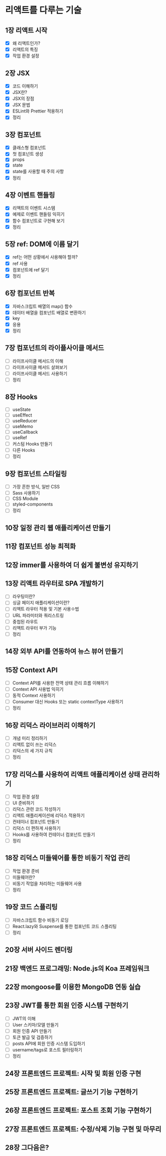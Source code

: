 # 리액트를 다루는 기술

## 1장 리액트 시작

- [x] 왜 리액트인가?
- [x] 리액트의 특징
- [x] 작업 환경 설정

## 2장 JSX

- [x] 코드 이해하기
- [x] JSX란?
- [x] JSX의 장점
- [x] JSX 문법
- [x] ESLint와 Prettier 적용하기
- [x] 정리

## 3장 컴포넌트

- [x] 클래스형 컴포넌트
- [x] 첫 컴포넌트 생성
- [x] props
- [x] state
- [x] state를 사용할 때 주의 사항
- [x] 정리

## 4장 이벤트 핸들링

- [x] 리액트의 이벤트 시스템
- [x] 예제로 이벤트 핸들링 익히기
- [x] 함수 컴포넌트로 구현해 보기
- [x] 정리

## 5장 ref: DOM에 이름 달기

- [x] ref는 어떤 상황에서 사용해야 할까?
- [x] ref 사용
- [x] 컴포넌트에 ref 달기
- [x] 정리

## 6장 컴포넌트 반복

- [x] 자바스크립트 배열의 map() 함수
- [x] 데이터 배열을 컴포넌트 배열로 변환하기
- [x] key
- [x] 응용
- [x] 정리

## 7장 컴포넌트의 라이플사이클 메서드

- [ ] 라이프사이클 메서드의 이해
- [ ] 라이프사이클 메서드 살펴보기
- [ ] 라이프사이클 메서드 사용하기
- [ ] 정리

## 8장 Hooks

- [ ] useState
- [ ] useEffect
- [ ] useReducer
- [ ] useMemo
- [ ] useCallback
- [ ] useRef
- [ ] 커스텀 Hooks 만들기
- [ ] 다른 Hooks
- [ ] 정리

## 9장 컴포넌트 스타일링

- [ ] 가장 흔한 방식, 일반 CSS
- [ ] Sass 사용하기
- [ ] CSS Module
- [ ] styled-components
- [ ] 정리

## 10장 일정 관리 웹 애플리케이션 만들기

## 11장 컴포넌트 성능 최적화

## 12장 immer를 사용하여 더 쉽게 불변성 유지하기

## 13장 리액트 라우터로 SPA 개발하기

- [ ] 라우팅이란?
- [ ] 싱글 페이지 애플리케이션이란?
- [ ] 리액트 라우터 적용 및 기본 사용ㅇ법
- [ ] URL 파라미터와 쿼리스트링
- [ ] 중첩된 라우트
- [ ] 리액트 라우터 부가 기능
- [ ] 정리

## 14장 외부 API를 연동하여 뉴스 뷰어 만들기

## 15장 Context API

- [ ] Context API를 사용한 전역 상태 관리 흐름 이해하기
- [ ] Context API 사용법 익히기
- [ ] 동적 Context 사용하기
- [ ] Consumer 대신 Hooks 또는 static contextType 사용하기
- [ ] 정리

## 16장 리덕스 라이브러리 이해하기

- [ ] 개념 미리 정리하기
- [ ] 리액트 없이 쓰는 리덕스
- [ ] 리덕스의 세 가지 규칙
- [ ] 정리

## 17장 리덕스를 사용하여 리액트 애플리케이션 상태 관리하기

- [ ] 작업 환경 설정
- [ ] UI 준비하기
- [ ] 리덕스 관련 코드 작성하기
- [ ] 리액트 애플리케이션에 리덕스 적용하기
- [ ] 컨테이너 컴포넌트 만들기
- [ ] 리덕스 더 편하게 사용하기
- [ ] Hooks를 사용하여 컨테이너 컴포넌트 만들기
- [ ] 정리

## 18장 리덕스 미들웨어를 통한 비동기 작업 관리

- [ ] 작업 환경 준비
- [ ] 미들웨어란?
- [ ] 비동기 작업을 처리하는 미들웨어 사용
- [ ] 정리

## 19장 코드 스플리팅

- [ ] 자바스크립트 함수 비동기 로딩
- [ ] React.lazy와 Suspense를 통한 컴포넌트 코드 스플리팅
- [ ] 정리

## 20장 서버 사이드 렌더링

## 21장 백엔드 프로그래밍: Node.js의 Koa 프레임워크

## 22장 mongoose를 이용한 MongoDB 연동 실습

## 23장 JWT를 통한 회원 인증 시스템 구현하기

- [ ] JWT의 이해
- [ ] User 스키마/모델 만들기
- [ ] 회원 인증 API 만들기
- [ ] 토큰 발급 및 검증하기
- [ ] posts API에 회원 인증 시스템 도입하기
- [ ] username/tags로 포스트 필터링하기
- [ ] 정리

## 24장 프론트엔드 프로젝트: 시작 및 회원 인증 구현

## 25장 프론트엔드 프로젝트: 글쓰기 기능 구현하기

## 26장 프론트엔드 프로젝트: 포스트 조회 기능 구현하기

## 27장 프론트엔드 프로젝트: 수정/삭제 기능 구현 및 마무리

## 28장 그다음은?
